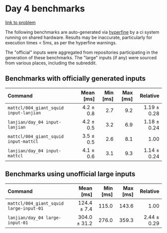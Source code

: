 # Day 4 benchmarks

[link to problem](http://adventofcode.com/2021/day/4)

The following benchmarks are auto-generated via [hyperfine](https://github.com/sharkdp/hyperfine) by a ci system running on shared hardware. Results may be inaccurate, particularly for execution times < 5ms, as per the hyperfine warnings.

The "official" inputs were aggregated from repositories participating in the generation of these benchmarks. The "large" inputs (if any) were sourced from various places, including the subreddit.

## Benchmarks with officially generated inputs
| Command | Mean [ms] | Min [ms] | Max [ms] | Relative |
|:---|---:|---:|---:|---:|
| `mattcl/004_giant_squid input-lanjian` | 4.2 ± 0.8 | 2.7 | 9.2 | 1.19 ± 0.28 |
| `lanjian/day_04 input-lanjian` | 4.2 ± 0.5 | 3.2 | 6.9 | 1.18 ± 0.24 |
| `mattcl/004_giant_squid input-mattcl` | 3.5 ± 0.5 | 2.6 | 8.1 | 1.00 |
| `lanjian/day_04 input-mattcl` | 4.1 ± 0.6 | 3.1 | 9.3 | 1.14 ± 0.24 |
## Benchmarks using unofficial large inputs
| Command | Mean [ms] | Min [ms] | Max [ms] | Relative |
|:---|---:|---:|---:|---:|
| `mattcl/004_giant_squid large-input-01` | 124.4 ± 7.4 | 115.0 | 143.6 | 1.00 |
| `lanjian/day_04 large-input-01` | 304.0 ± 31.2 | 276.0 | 359.3 | 2.44 ± 0.29 |
